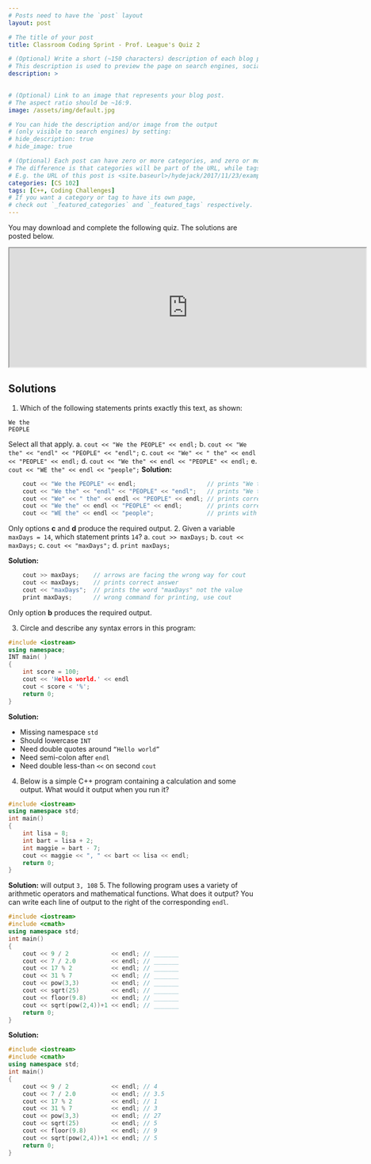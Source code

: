 ```yaml
---
# Posts need to have the `post` layout
layout: post

# The title of your post
title: Classroom Coding Sprint - Prof. League's Quiz 2

# (Optional) Write a short (~150 characters) description of each blog post.
# This description is used to preview the page on search engines, social media, etc.
description: >
   

# (Optional) Link to an image that represents your blog post.
# The aspect ratio should be ~16:9.
image: /assets/img/default.jpg

# You can hide the description and/or image from the output
# (only visible to search engines) by setting:
# hide_description: true
# hide_image: true

# (Optional) Each post can have zero or more categories, and zero or more tags.
# The difference is that categories will be part of the URL, while tags will not.
# E.g. the URL of this post is <site.baseurl>/hydejack/2017/11/23/example-content/
categories: [CS 102]
tags: [C++, Coding Challenges]
# If you want a category or tag to have its own page,
# check out `_featured_categories` and `_featured_tags` respectively.
---
```

You may download and complete the following quiz. The solutions are posted below.
<iframe src="https://drive.google.com/file/d/1hHGyVfnsw_9XKkHaySpc6K_bDmFiNsap/preview" width="720" height="240"></iframe>

## Solutions

1. Which of the following statements prints exactly this text, as shown:
```
We the
PEOPLE
```
Select all that apply.
	a. `cout << "We the PEOPLE" << endl;`
	b. `cout << "We the" << "endl" << "PEOPLE" << "endl";`
	c. `cout << "We" << " the" << endl << "PEOPLE" << endl;`
	d. `cout << "We the" << endl << "PEOPLE" << endl;`
	e. `cout << "WE the" << endl << "people";`
**Solution:**
```cpp
	cout << "We the PEOPLE" << endl; 					// prints "We the PEOPLE"
	cout << "We the" << "endl" << "PEOPLE" << "endl";	// prints "We the endl PEOPLE"
	cout << "We" << " the" << endl << "PEOPLE" << endl;	// prints correct output
	cout << "We the" << endl << "PEOPLE" << endl; 		// prints correct output
	cout << "WE the" << endl << "people";				// prints with capital "E" in "WE"
```
Only options **c** and **d** produce the required output.
2. Given a variable `maxDays = 14`, which statement prints `14`?
	a. `cout >> maxDays;`
	b. `cout << maxDays;`
	c. `cout << "maxDays";`
	d. `print maxDays;`
	
**Solution:**
```cpp
	cout >> maxDays;	// arrows are facing the wrong way for cout
	cout << maxDays;	// prints correct answer
	cout << "maxDays";	// prints the word "maxDays" not the value
	print maxDays;		// wrong command for printing, use cout
```
Only option **b** produces the required output.

3. Circle and describe any syntax errors in this program:
```cpp
#include <iostream>
using namespace;
INT main( )
{
	int score = 100;
	cout << 'Hello world.' << endl
	cout < score < '%';
	return 0;
}
```
**Solution:**
- Missing namespace `std`
- Should lowercase `INT`
- Need double quotes around `“Hello world”`
- Need semi-colon after `endl`
- Need double less-than `<<` on second `cout`

4. Below is a simple C++ program containing a calculation and some output. What would it output when you run it?
```cpp
#include <iostream>
using namespace std;
int main()
{
	int lisa = 8;
	int bart = lisa + 2;
	int maggie = bart - 7;
	cout << maggie << ", " << bart << lisa << endl;
	return 0;
}
```
**Solution:** will output `3, 108`
5. The following program uses a variety of arithmetic operators and mathematical functions. What does it output? You can write each line of output to the right of the corresponding `endl`.
```cpp
#include <iostream>
#include <cmath>
using namespace std;
int main()
{
	cout << 9 / 2            << endl; // _______
	cout << 7 / 2.0          << endl; // _______
	cout << 17 % 2           << endl; // _______
	cout << 31 % 7           << endl; // _______
	cout << pow(3,3)         << endl; // _______
	cout << sqrt(25)         << endl; // _______
	cout << floor(9.8)       << endl; // _______
	cout << sqrt(pow(2,4))+1 << endl; // _______
	return 0;
}
```
**Solution:**
```cpp
#include <iostream>
#include <cmath>
using namespace std;
int main()
{
    cout << 9 / 2            << endl; // 4
    cout << 7 / 2.0          << endl; // 3.5
    cout << 17 % 2           << endl; // 1
    cout << 31 % 7           << endl; // 3
    cout << pow(3,3)         << endl; // 27
    cout << sqrt(25)         << endl; // 5
    cout << floor(9.8)       << endl; // 9
    cout << sqrt(pow(2,4))+1 << endl; // 5
    return 0;
}
```
